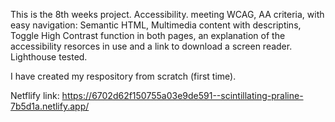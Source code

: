 This is the 8th weeks project. Accessibility. meeting WCAG, AA criteria, with easy navigation: Semantic HTML, Multimedia content with descriptins, Toggle High Contrast function in both pages, an explanation of the accessibility resorces in use and a link to download a screen reader. Lighthouse tested.

I have created my respository from scratch (first time).

Netflify link: https://6702d62f150755a03e9de591--scintillating-praline-7b5d1a.netlify.app/

